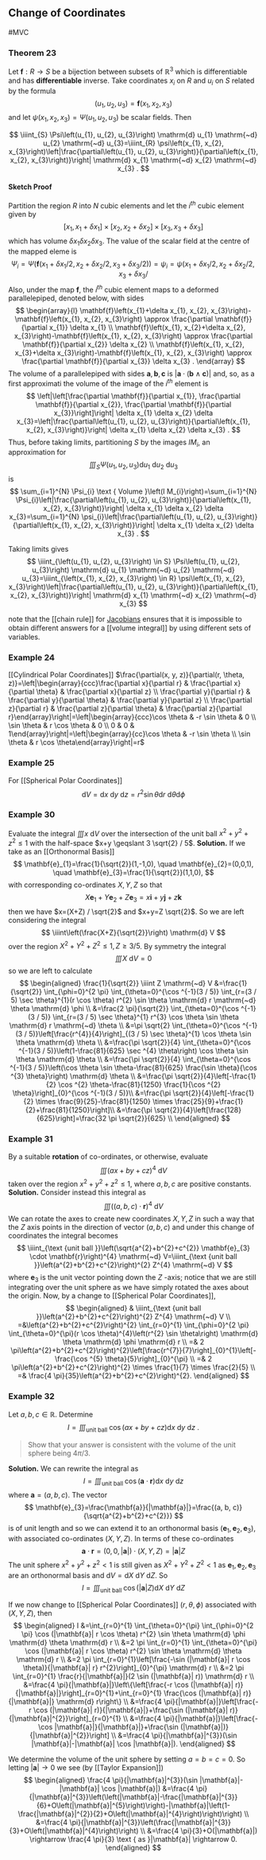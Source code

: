 ## Change of Coordinates
#MVC 
### Theorem 23
Let $\mathbf{f}: R \rightarrow S$ be a bijection between subsets of $\mathbb{R}^{3}$ which is differentiable and has **differentiable** inverse. Take coordinates $x_{i}$ on $R$ and $u_{i}$ on $S$ related by the formula
$$
\left(u_{1}, u_{2}, u_{3}\right)=\mathbf{f}\left(x_{1}, x_{2}, x_{3}\right)
$$
and let $\psi\left(x_{1}, x_{2}, x_{3}\right)=\Psi\left(u_{1}, u_{2}, u_{3}\right)$ be scalar fields. Then

$$
\iiint_{S} \Psi\left(u_{1}, u_{2}, u_{3}\right) \mathrm{d} u_{1} \mathrm{~d} u_{2} \mathrm{~d} u_{3}=\iiint_{R} \psi\left(x_{1}, x_{2}, x_{3}\right)\left|\frac{\partial\left(u_{1}, u_{2}, u_{3}\right)}{\partial\left(x_{1}, x_{2}, x_{3}\right)}\right| \mathrm{d} x_{1} \mathrm{~d} x_{2} \mathrm{~d} x_{3} .
$$
#### Sketch Proof
Partition the region $R$ into $N$ cubic elements and let the $i^{t h}$ cubic element given by
$$
\left[x_{1}, x_{1}+\delta x_{1}\right] \times\left[x_{2}, x_{2}+\delta x_{2}\right] \times\left[x_{3}, x_{3}+\delta x_{3}\right]
$$
which has volume $\delta x_{1} \delta x_{2} \delta x_{3}$. The value of the scalar field at the centre of the mapped eleme is
$$
\Psi_{i}=\Psi\left(\mathbf{f}\left(x_{1}+\delta x_{1} / 2, x_{2}+\delta x_{2} / 2, x_{3}+\delta x_{3} / 2\right)\right)=\psi_{i}=\psi\left(x_{1}+\delta x_{1} / 2, x_{2}+\delta x_{2} / 2, x_{3}+\delta x_{3} /\right.
$$
Also, under the map $\mathbf{f}$, the $i^{t h}$ cubic element maps to a deformed parallelepiped, denoted below, with sides
$$
\begin{array}{l}
\mathbf{f}\left(x_{1}+\delta x_{1}, x_{2}, x_{3}\right)-\mathbf{f}\left(x_{1}, x_{2}, x_{3}\right) \approx \frac{\partial \mathbf{f}}{\partial x_{1}} \delta x_{1} \\
\mathbf{f}\left(x_{1}, x_{2}+\delta x_{2}, x_{3}\right)-\mathbf{f}\left(x_{1}, x_{2}, x_{3}\right) \approx \frac{\partial \mathbf{f}}{\partial x_{2}} \delta x_{2} \\
\mathbf{f}\left(x_{1}, x_{2}, x_{3}+\delta x_{3}\right)-\mathbf{f}\left(x_{1}, x_{2}, x_{3}\right) \approx \frac{\partial \mathbf{f}}{\partial x_{3}} \delta x_{3} .
\end{array}
$$
The volume of a parallelepiped with sides $\mathbf{a}, \mathbf{b}, \mathbf{c}$ is $|\mathbf{a} \cdot(\mathbf{b} \wedge \mathbf{c})|$ and, so, as a first approximati the volume of the image of the $i^{t h}$ element is
$$
\left|\left[\frac{\partial \mathbf{f}}{\partial x_{1}}, \frac{\partial \mathbf{f}}{\partial x_{2}}, \frac{\partial \mathbf{f}}{\partial x_{3}}\right]\right| \delta x_{1} \delta x_{2} \delta x_{3}=\left|\frac{\partial\left(u_{1}, u_{2}, u_{3}\right)}{\partial\left(x_{1}, x_{2}, x_{3}\right)}\right| \delta x_{1} \delta x_{2} \delta x_{3} .
$$
Thus, before taking limits, partitioning $S$ by the images $I M_{i}$, an approximation for
$$
\iiint_{S} \Psi\left(u_{1}, u_{2}, u_{3}\right) \mathrm{d} u_{1} \mathrm{~d} u_{2} \mathrm{~d} u_{3}
$$
is
$$
\sum_{i=1}^{N} \Psi_{i} \text { Volume }\left(I M_{i}\right)=\sum_{i=1}^{N} \Psi_{i}\left|\frac{\partial\left(u_{1}, u_{2}, u_{3}\right)}{\partial\left(x_{1}, x_{2}, x_{3}\right)}\right| \delta x_{1} \delta x_{2} \delta x_{3}=\sum_{i=1}^{N} \psi_{i}\left|\frac{\partial\left(u_{1}, u_{2}, u_{3}\right)}{\partial\left(x_{1}, x_{2}, x_{3}\right)}\right| \delta x_{1} \delta x_{2} \delta x_{3} .
$$

Taking limits gives
$$
\iiint_{\left(u_{1}, u_{2}, u_{3}\right) \in S} \Psi\left(u_{1}, u_{2}, u_{3}\right) \mathrm{d} u_{1} \mathrm{~d} u_{2} \mathrm{~d} u_{3}=\iiint_{\left(x_{1}, x_{2}, x_{3}\right) \in R} \psi\left(x_{1}, x_{2}, x_{3}\right)\left|\frac{\partial\left(u_{1}, u_{2}, u_{3}\right)}{\partial\left(x_{1}, x_{2}, x_{3}\right)}\right| \mathrm{d} x_{1} \mathrm{~d} x_{2} \mathrm{~d} x_{3}
$$

note that the [[chain rule]] for [Jacobians](Jacobian) ensures that it is impossible to obtain diﬀerent answers for a [[volume integral]] by using diﬀerent sets of variables.

### Example 24
[[Cylindrical Polar Coordinates]]
$\frac{\partial(x, y, z)}{\partial(r, \theta, z)}=\left|\begin{array}{ccc}\frac{\partial x}{\partial r} & \frac{\partial x}{\partial \theta} & \frac{\partial x}{\partial z} \\ \frac{\partial y}{\partial r} & \frac{\partial y}{\partial \theta} & \frac{\partial y}{\partial z} \\ \frac{\partial z}{\partial r} & \frac{\partial z}{\partial \theta} & \frac{\partial z}{\partial r}\end{array}\right|=\left|\begin{array}{ccc}\cos \theta & -r \sin \theta & 0 \\ \sin \theta & r \cos \theta & 0 \\ 0 & 0 & 1\end{array}\right|=\left|\begin{array}{cc}\cos \theta & -r \sin \theta \\ \sin \theta & r \cos \theta\end{array}\right|=r$
### Example 25
For [[Spherical Polar Coordinates]]
$$
\mathrm{d} V=\mathrm{d} x \mathrm{~d} y \mathrm{~d} z=r^{2} \sin \theta \mathrm{d} r \mathrm{~d} \theta \mathrm{d} \phi
$$

### Example 30
Evaluate the integral $\iiint x \mathrm{~d} V$ over the intersection of the unit ball $x^{2}+y^{2}+z^{2} \leqslant 1$ with the half-space $x+y \geqslant 3 \sqrt{2} / 5$.
**Solution.** If we take as an [[Orthonormal Basis]]
$$
\mathbf{e}_{1}=\frac{1}{\sqrt{2}}(1,-1,0), \quad \mathbf{e}_{2}=(0,0,1), \quad \mathbf{e}_{3}=\frac{1}{\sqrt{2}}(1,1,0),
$$
with corresponding co-ordinates $X, Y, Z$ so that
$$
X \mathbf{e}_{1}+Y \mathbf{e}_{2}+Z \mathbf{e}_{3}=x \mathbf{i}+y \mathbf{j}+z \mathbf{k}
$$
then we have $x=(X+Z) / \sqrt{2}$ and $x+y=Z \sqrt{2}$.
So we are left considering the integral
$$
\iiint\left(\frac{X+Z}{\sqrt{2}}\right) \mathrm{d} V
$$
over the region $X^{2}+Y^{2}+Z^{2} \leqslant 1, Z \geqslant 3 / 5$. By symmetry the integral
$$
\iiint X \mathrm{~d} V=0
$$
so we are left to calculate
$$
\begin{aligned}
\frac{1}{\sqrt{2}} \iiint Z \mathrm{~d} V &=\frac{1}{\sqrt{2}} \int_{\phi=0}^{2 \pi} \int_{\theta=0}^{\cos ^{-1}(3 / 5)} \int_{r=(3 / 5) \sec \theta}^{1}(r \cos \theta) r^{2} \sin \theta \mathrm{d} r \mathrm{~d} \theta \mathrm{d} \phi \\
&=\frac{2 \pi}{\sqrt{2}} \int_{\theta=0}^{\cos ^{-1}(3 / 5)} \int_{r=(3 / 5) \sec \theta}^{1} r^{3} \cos \theta \sin \theta \mathrm{d} r \mathrm{~d} \theta \\
&=\pi \sqrt{2} \int_{\theta=0}^{\cos ^{-1}(3 / 5)}\left[\frac{r^{4}}{4}\right]_{(3 / 5) \sec \theta}^{1} \cos \theta \sin \theta \mathrm{d} \theta \\
&=\frac{\pi \sqrt{2}}{4} \int_{\theta=0}^{\cos ^{-1}(3 / 5)}\left(1-\frac{81}{625} \sec ^{4} \theta\right) \cos \theta \sin \theta \mathrm{d} \theta \\
&=\frac{\pi \sqrt{2}}{4} \int_{\theta=0}^{\cos ^{-1}(3 / 5)}\left(\cos \theta \sin \theta-\frac{81}{625} \frac{\sin \theta}{\cos ^{3} \theta}\right) \mathrm{d} \theta \\
&=\frac{\pi \sqrt{2}}{4}\left[-\frac{1}{2} \cos ^{2} \theta-\frac{81}{1250} \frac{1}{\cos ^{2} \theta}\right]_{0}^{\cos ^{-1}(3 / 5)}\\
&=\frac{\pi \sqrt{2}}{4}\left[-\frac{1}{2} \times \frac{9}{25}-\frac{81}{1250} \times \frac{25}{9}+\frac{1}{2}+\frac{81}{1250}\right]\\
&=\frac{\pi \sqrt{2}}{4}\left[\frac{128}{625}\right]=\frac{32 \pi \sqrt{2}}{625} \\
\end{aligned}
$$
### Example 31
By a suitable **rotation** of co-ordinates, or otherwise, evaluate
$$
\iiint(a x+b y+c z)^{4} \mathrm{~d} V
$$
taken over the region $x^{2}+y^{2}+z^{2} \leqslant 1$, where $a, b, c$ are positive constants.
**Solution.** Consider instead this integral as
$$
\iiint((a, b, c) \cdot \mathbf{r})^{4} \mathrm{~d} V
$$
We can rotate the axes to create new coordinates $X, Y, Z$ in such a way that the $Z$ axis points in the direction of vector $(a, b, c)$ and under this change of coordinates the integral becomes
$$
\iiint_{\text {unit ball }}\left(\sqrt{a^{2}+b^{2}+c^{2}} \mathbf{e}_{3} \cdot \mathbf{r}\right)^{4} \mathrm{~d} V=\iiint_{\text {unit ball }}\left(a^{2}+b^{2}+c^{2}\right)^{2} Z^{4} \mathrm{~d} V
$$
where $\mathbf{e}_{3}$ is the unit vector pointing down the $Z$ -axis; notice that we are still integrating over the unit sphere as we have simply rotated the axes about the origin. Now, by a change to [[Spherical Polar Coordinates]],
$$
\begin{aligned}
& \iiint_{\text {unit ball }}\left(a^{2}+b^{2}+c^{2}\right)^{2} Z^{4} \mathrm{~d} V \\
=&\left(a^{2}+b^{2}+c^{2}\right)^{2} \int_{r=0}^{1} \int_{\phi=0}^{2 \pi} \int_{\theta=0}^{\pi}(r \cos \theta)^{4}\left(r^{2} \sin \theta\right) \mathrm{d} \theta \mathrm{d} \phi \mathrm{d} r \\
=& 2 \pi\left(a^{2}+b^{2}+c^{2}\right)^{2}\left[\frac{r^{7}}{7}\right]_{0}^{1}\left[-\frac{\cos ^{5} \theta}{5}\right]_{0}^{\pi} \\
=& 2 \pi\left(a^{2}+b^{2}+c^{2}\right)^{2} \times \frac{1}{7} \times \frac{2}{5} \\
=& \frac{4 \pi}{35}\left(a^{2}+b^{2}+c^{2}\right)^{2}.
\end{aligned}
$$

### Example 32
Let $a, b, c \in \mathbb{R} .$ Determine
$$
I=\iiint_{\text {unit ball }} \cos (a x+b y+c z) \mathrm{d} x \mathrm{~d} y \mathrm{~d} z \text { . }
$$
>Show that your answer is consistent with the volume of the unit sphere being $4 \pi / 3 .$


**Solution.** We can rewrite the integral as
$$
I=\iiint_{\text {unit ball }} \cos (\mathbf{a} \cdot \mathbf{r}) \mathrm{d} x \mathrm{~d} y \mathrm{~d} z
$$
where $\mathbf{a}=(a, b, c)$.
The vector
$$
\mathbf{e}_{3}=\frac{\mathbf{a}}{|\mathbf{a}|}=\frac{(a, b, c)}{\sqrt{a^{2}+b^{2}+c^{2}}}
$$
is of unit length and so we can extend it to an orthonormal basis $\left(\mathbf{e}_{1}, \mathbf{e}_{2}, \mathbf{e}_{3}\right)$, with associated co-ordinates $(X, Y, Z)$. In terms of these co-ordinates
$$
\mathbf{a} \cdot \mathbf{r}=(0,0,|\mathbf{a}|) \cdot(X, Y, Z)=|\mathbf{a}| Z
$$
The unit sphere $x^{2}+y^{2}+z^{2}<1$ is still given as $X^{2}+Y^{2}+Z^{2}<1$ as $\mathbf{e}_{1}, \mathbf{e}_{2}, \mathbf{e}_{3}$ are an orthonormal basis and $\mathrm{d} V=\mathrm{d} X \mathrm{~d} Y \mathrm{~d} Z$. So
$$
I=\iiint_{\text {unit ball }} \cos (|\mathbf{a}| Z) \mathrm{d} X \mathrm{~d} Y \mathrm{~d} Z
$$

If we now change to [[Spherical Polar Coordinates]] $(r, \theta, \phi)$ associated with $(X, Y, Z)$, then
$$
\begin{aligned}
I &=\int_{r=0}^{1} \int_{\theta=0}^{\pi} \int_{\phi=0}^{2 \pi} \cos (|\mathbf{a}| r \cos \theta) r^{2} \sin \theta \mathrm{d} \phi \mathrm{d} \theta \mathrm{d} r \\
&=2 \pi \int_{r=0}^{1} \int_{\theta=0}^{\pi} \cos (|\mathbf{a}| r \cos \theta) r^{2} \sin \theta \mathrm{d} \theta \mathrm{d} r \\
&=2 \pi \int_{r=0}^{1}\left[\frac{-\sin (|\mathbf{a}| r \cos \theta)}{|\mathbf{a}| r} r^{2}\right]_{0}^{\pi} \mathrm{d} r \\
&=2 \pi \int_{r=0}^{1} \frac{r}{|\mathbf{a}|}(2 \sin (|\mathbf{a}| r)) \mathrm{d} r \\
&=\frac{4 \pi}{|\mathbf{a}|}\left\{\left[\frac{-r \cos (|\mathbf{a}| r)}{|\mathbf{a}|}\right]_{r=0}^{1}+\int_{r=0}^{1} \frac{\cos (|\mathbf{a}| r)}{|\mathbf{a}|} \mathrm{d} r\right\} \\
&=\frac{4 \pi}{|\mathbf{a}|}\left[\frac{-r \cos (|\mathbf{a}| r)}{|\mathbf{a}|}+\frac{\sin (|\mathbf{a}| r)}{|\mathbf{a}|^{2}}\right]_{r=0}^{1} \\
&=\frac{4 \pi}{|\mathbf{a}|}\left[\frac{-\cos |\mathbf{a}|}{|\mathbf{a}|}+\frac{\sin (|\mathbf{a}|)}{|\mathbf{a}|^{2}}\right] \\
&=\frac{4 \pi}{|\mathbf{a}|^{3}}(\sin |\mathbf{a}|-|\mathbf{a}| \cos |\mathbf{a}|).
\end{aligned}
$$

We determine the volume of the unit sphere by setting $a=b=c=0$. So letting $|\mathbf{a}| \rightarrow 0$ we see (by [[Taylor Expansion]])
$$
\begin{aligned}
\frac{4 \pi}{|\mathbf{a}|^{3}}(\sin |\mathbf{a}|-|\mathbf{a}| \cos |\mathbf{a}|) &=\frac{4 \pi}{|\mathbf{a}|^{3}}\left(\left(|\mathbf{a}|-\frac{|\mathbf{a}|^{3}}{6}+O\left(|\mathbf{a}|^{5}\right)\right)-|\mathbf{a}|\left(1-\frac{|\mathbf{a}|^{2}}{2}+O\left(|\mathbf{a}|^{4}\right)\right)\right) \\
&=\frac{4 \pi}{|\mathbf{a}|^{3}}\left(\frac{|\mathbf{a}|^{3}}{3}+O\left(|\mathbf{a}|^{4}\right)\right) \\
&=\frac{4 \pi}{3}+O(|\mathbf{a}|) \rightarrow \frac{4 \pi}{3} \text { as }|\mathbf{a}| \rightarrow 0. 
\end{aligned}
$$
